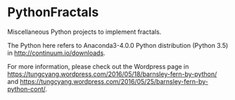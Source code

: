 # PythonFractals
Miscellaneous Python projects to implement fractals.

The Python here refers to Anaconda3-4.0.0 Python distribution (Python 3.5) in http://continuum.io/downloads.

For more information, please check out the Wordpress page in https://tungcyang.wordpress.com/2016/05/18/barnsley-fern-by-python/ and https://tungcyang.wordpress.com/2016/05/25/barnsley-fern-by-python-cont/.
